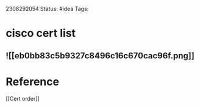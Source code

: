 2308292054
	Status: #idea 
		Tags: 

# cisco cert list

![[eb0bb83c5b9327c8496c16c670cac96f.png]]
---
# Reference

[[Cert order]]